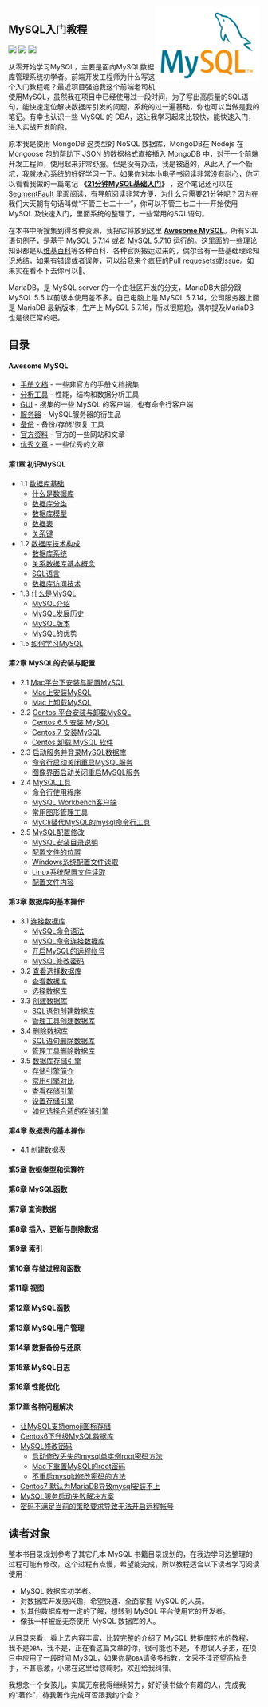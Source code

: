 
<img align="right" height="150" src="./img/mysql-logo.png">

MySQL入门教程
---

[![](https://jaywcjlove.github.io/sb/ico/mysql.svg)](http://www.mysql.com/) [![](https://jaywcjlove.github.io/sb/ico/awesome.svg)](awesome-mysql.md) [![](https://jaywcjlove.github.io/sb/license/mit.svg)](#)

从零开始学习MySQL，主要是面向MySQL数据库管理系统初学者。前端开发工程师为什么写这个入门教程呢？最近项目强迫我这个前端老司机使用MySQL，虽然我在项目中已经使用过一段时间，为了写出高质量的SQL语句，能快速定位解决数据库引发的问题，系统的过一遍基础，你也可以当做是我的笔记。有幸也认识一些 MySQL 的 DBA，这让我学习起来比较快，能快速入门，进入实战开发阶段。

原本我是使用 MongoDB 这类型的 NoSQL 数据库，MongoDB在 Nodejs 在 Mongoose 包的帮助下 JSON 的数据格式直接插入 MongoDB 中，对于一个前端开发工程师，使用起来非常舒服。但是没有办法，我是被逼的，从此入了一个新坑，我就决心系统的好好学习一下。如果你对本小电子书阅读非常没有耐心，你可以看看我做的一篇笔记 **《[21分钟MySQL基础入门](21-minutes-MySQL-basic-entry.md)》** ，这个笔记还可以在 [SegmentFault](https://segmentfault.com/a/1190000006876419) 里面阅读，有导航阅读非常方便，为什么只需要21分钟呢？因为在我们大天朝有句话叫做“不管三七二十一”，你可以不管三七二十一开始使用 MySQL 及快速入门，里面系统的整理了，一些常用的SQL语句。

在本书中所搜集到得各种资源，我把它将放到这里 **[Awesome MySQL](awesome-mysql.md)**。所有SQL语句例子，是基于 MySQL 5.7.14 或者 MySQL 5.7.16 运行的。这里面的一些理论知识都是从[维基百科](https://zh.wikipedia.org)等各种百科、各种官网搬运过来的，偶尔会有一些基础理论知识总结，如果有错误或者误差，可以给我来个疯狂的[Pull requesets](https://github.com/jaywcjlove/mysql-tutorial/pulls)或[Issue](https://github.com/jaywcjlove/mysql-tutorial/issues)。如果实在看不下去你可以🔫。

MariaDB，是 MySQL server 的一个由社区开发的分支，MariaDB大部分跟 MySQL 5.5 以前版本使用差不多。自己电脑上是 MySQL 5.7.14，公司服务器上面是 MariaDB 最新版本，生产上 MySQL 5.7.16，所以很尴尬，偶尔提及MariaDB也是很正常的吧。

## 目录

#### Awesome MySQL

- [手册文档](awesome-mysql.md#手册文档) - 一些非官方的手册文档搜集
- [分析工具](awesome-mysql.md#分析工具) - 性能，结构和数据分析工具
- [GUI](awesome-mysql.md#gui) - 搜集的一些 MySQL 的客户端，也有命令行客户端
- [服务器](awesome-mysql.md#服务器) - MySQL服务器的衍生品
- [备份](awesome-mysql.md#备份) - 备份/存储/恢复 工具
- [官方资料](awesome-mysql.md#官方资料) - 官方的一些网站和文章
- [优秀文章](awesome-mysql.md#优秀文章) - 一些优秀的文章

#### 第1章 初识MySQL

- 1.1 [数据库基础](chapter1/1.1.md)
    - [什么是数据库](chapter1/1.1.md#什么是数据库)
    - [数据库分类](chapter1/1.1.md#数据库分类)
    - [数据库模型](chapter1/1.1.md#数据库模型)
    - [数据表](chapter1/1.1.md#数据表)
    - [关系键](chapter1/1.1.md#关系键)
- 1.2 [数据库技术构成](chapter1/1.2.md)
    - [数据库系统](chapter1/1.2.md#数据库系统)
    - [关系数据库基本概念](chapter1/1.2.md#关系数据库基本概念)
    - [SQL语言](chapter1/1.2.md#sql语言)
    - [数据库访问技术](chapter1/1.2.md#数据库访问技术)
- 1.3 [什么是MySQL](chapter1/1.3.md)
    - [MySQL介绍](chapter1/1.3.md#mysql-介绍)
    - [MySQL发展历史](chapter1/1.3.md#mysql-发展历史)
    - [MySQL版本](chapter1/1.3.md#mysql-版本)
    - [MySQL的优势](chapter1/1.3.md#mysql-的优势)
- 1.5 [如何学习MySQL](chapter1/1.5.md)

#### 第2章 MySQL的安装与配置

- 2.1 [Mac平台下安装与配置MySQL](chapter2/2.1.md)
    - [Mac上安装MySQL](chapter2/2.1.md#mac-安装mysql)
    - [Mac上卸载MySQL](chapter2/2.1.md#mac-卸载mysql)
- 2.2 [Centos 平台安装与卸载MySQL](chapter2/2.2.md)
    - [Centos 6.5 安装 MySQL](chapter2/2.2.md#centos-65安装-mysql)
    - [Centos 7 安装MySQL](chapter2/2.2.md#centos7安装mysql)
    - [Centos 卸载 MySQL 软件](chapter2/2.2.md#centos-卸载-mysql-软件)
- 2.3 [启动服务并登录MySQL数据库](chapter2/2.3.md)
    - [命令行启动关闭重启MySQL服务](chapter2/2.3.md#命令行启动关闭重启mysql服务)
    - [图像界面启动关闭重启MySQL服务](chapter2/2.3.md#图像界面启动关闭重启mysql服务)
- 2.4 [MySQL工具](chapter2/2.4.md)
    - [命令行使用程序](chapter2/2.4.md#命令行使用程序)
    - [MySQL Workbench客户端](chapter2/2.4.md#mysql-workbench客户端)
    - [常用图形管理工具](chapter2/2.4.md#常用图形管理工具)
    - [MyCli替代MySQL的mysql命令行工具](chapter2/2.4.md#mycli替代mysql的mysql命令行工具)
- 2.5 [MySQL配置修改](chapter2/2.5.md)
    - [MySQL安装目录说明](chapter2/2.5.md#mysql安装目录说明)
    - [配置文件的位置](chapter2/2.5.md#配置文件的位置)
    - [Windows系统配置文件读取](chapter2/2.5.md#windows系统配置文件读取)
    - [Linux系统配置文件读取](chapter2/2.5.md#linux系统配置文件读取)
    - [配置文件内容](chapter2/2.5.md#配置文件内容)

#### 第3章 数据库的基本操作

- 3.1 [连接数据库](chapter3/3.1.md)
    - [MySQL命令语法](chapter3/3.1.md#mysql命令语法)
    - [MySQL命令连接数据库](chapter3/3.1.md#mysql命令连接数据库)
    - [开启MySQL的远程帐号](chapter3/3.1.md#开启mysql的远程帐号)
    - [MySQL修改密码](chapter3/3.1.md#mysql修改密码)
- 3.2 [查看选择数据库](chapter3/3.2.md)
    - [查看数据库](chapter3/3.2.md#查看数据库)
    - [选择数据库](chapter3/3.2.md#选择数据库)
- 3.3 [创建数据库](chapter3/3.3.md)
    - [SQL语句创建数据库](chapter3/3.4.md#sql语句创建数据库)
    - [管理工具创建数据库](chapter3/3.4.md#管理工具创建数据库)
- 3.4 [删除数据库](chapter3/3.4.md)
    - [SQL语句删除数据库](chapter3/3.4.md#sql语句删除数据库)
    - [管理工具删除数据库](chapter3/3.4.md#管理工具删除数据库)
- 3.5 [数据库存储引擎](chapter3/3.5.md#)
    - [存储引擎简介](chapter3/3.5.md#存储引擎简介)
    - [常用引擎对比](chapter3/3.5.md#常用引擎对比)
    - [查看存储引擎](chapter3/3.5.md#查看存储引擎)
    - [设置存储引擎](chapter3/3.5.md#设置存储引擎)
    - [如何选择合适的存储引擎](chapter3/3.5.md#如何选择合适的存储引擎)

#### 第4章 数据表的基本操作

- 4.1 创建数据表

#### 第5章 数据类型和运算符

#### 第6章 MySQL函数

#### 第7章 查询数据

#### 第8章 插入、更新与删除数据

#### 第9章 索引

#### 第10章 存储过程和函数

#### 第11章 视图

#### 第12章 MySQL函数

#### 第13章 MySQL用户管理

#### 第14章 数据备份与还原

#### 第15章 MySQL日志

#### 第16章 性能优化

#### 第17章 各种问题解决

- [让MySQL支持emoji图标存储](chapter17/17.1.md)
- [Centos6下升级MySQL数据库](chapter17/17.2.md)
- [MySQL修改密码](chapter17/17.3.md)
    - [启动修改丢失的mysql单实例root密码方法](chapter17/17.3.md#启动修改丢失的mysql单实例root密码方法)
    - [Mac下重置MySQL的root密码](chapter17/17.3.md#Mac下重置MySQL的root密码)
    - [不重启mysqld修改密码的方法](chapter17/17.3.md#不重启mysqld的方法)
- [Centos7 默认为MariaDB导致mysql安装不上](chapter2/2.2.md#centos7安装mysql)
- [MySQL服务启动失败解决方案](chapter2/2.3.md#linux-下命令操作)
- [密码不满足当前的策略要求导致无法开启远程帐号](chapter2/2.3.md#linux-下命令操作)


## 读者对象

整本书目录规划参考了其它几本 MySQL 书籍目录规划的，在我边学习边整理的过程可能有修改，这个过程有点慢，希望能完成，所以教程适合以下读者学习阅读使用：

- MySQL 数据库初学者。
- 对数据库开发感兴趣，希望快速、全面掌握 MySQL 的人员。
- 对其他数据库有一定的了解，想转到 MySQL 平台使用它的开发者。
- 像我一样被逼无奈使用 MySQL 数据库的人。

从目录来看，看上去内容丰富，比较完整的介绍了 MySQL 数据库技术的教程，我不是`DBA`，我不是，正在看这篇文章的你，很可能也不是，不想误人子弟，在项目中应用了一段时间 MySQL，如果你是`DBA`请多多指教，文采不佳还望高抬贵手，不甚感激，小弟在这里给您鞠躬，欢迎给我纠错。

我想念一个女孩儿，实属无奈我得继续努力，好好读书做个有趣的人，完成我的“著作”，待我著作完成可否跟我约个会？
